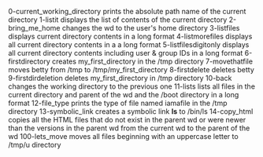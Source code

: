 0-current_working_directory prints the absolute path name of the current directory
1-listit displays the list of contents of the current directory
2-bring_me_home changes the wd to the user's home directory
3-listfiles displays current directory contents in a long format
4-listmorefiles displays all current directory contents in a a long format
5-listfilesdigitonly displays all current directory contents including user & group IDs in a long format
6-firstdirectory creates my_first_directory in the /tmp directory
7-movethatfile moves betty from /tmp to /tmp/my_first_directory
8-firstdelete deletes betty
9-firstdirdeletion deletes my_first_directory in /tmp directory
10-back changes the working directory to the previous one
11-lists lists all files in the current directory and parent of the wd and the /boot directory in a long format
12-file_type prints the type of file named iamafile in the /tmp directory
13-symbolic_link creates a symbolic link __ls__ to /bin/ls
14-copy_html copies all the HTML files that do not exist in the parent wd or were newer than the versions in the parent wd from the current wd to the parent of the wd
100-lets_move moves all files beginning with an uppercase letter to /tmp/u directory
